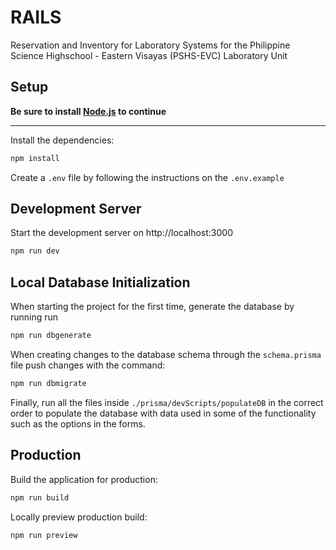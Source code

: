 # RAILS

Reservation and Inventory for Laboratory Systems for the Philippine Science Highschool - Eastern Visayas (PSHS-EVC) Laboratory Unit 


## Setup

**Be sure to install [Node.js](https://nodejs.org/en/download/) to continue**

---

Install the dependencies:

```bash
npm install
```
Create a ```.env``` file by following the instructions on the ```.env.example``` 

## Development Server

Start the development server on http://localhost:3000

```bash
npm run dev
```
## Local Database Initialization

When starting the project for the first time, generate the database by running run
```bash
npm run dbgenerate
```
When creating changes to the database schema through the ```schema.prisma``` file push changes with the command:
```bash
npm run dbmigrate
```
Finally, run all the files inside ```./prisma/devScripts/populateDB``` in the correct order to populate the database with data used in some of the functionality such as the options in the forms.

## Production

Build the application for production:

```bash
npm run build
```

Locally preview production build:

```bash
npm run preview
```

